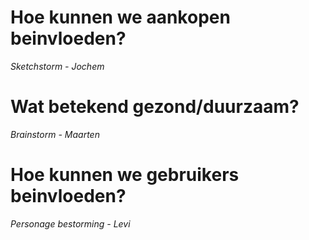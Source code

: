 # Hoe kunnen we aankopen beinvloeden?
_Sketchstorm - Jochem_
# Wat betekend gezond/duurzaam? 
_Brainstorm - Maarten_
# Hoe kunnen we gebruikers beinvloeden?
_Personage bestorming - Levi_
